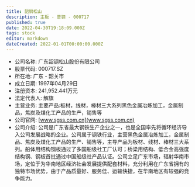 ```yaml
---
title: 韶钢松山
description: 主板 - 普钢 - 000717
published: true
date: 2022-04-30T19:18:09.000Z
tags: stock
editor: markdown
dateCreated: 2022-01-01T00:00:00.000Z
---
```


- 公司名称: 广东韶钢松山股份有限公司
- 股票代码: 000717.SZ
- 所在地: 广东 - 韶关市
- 成立日期: 1997年04月29日
- 注册资本: 241,952.441万元
- 法定代表人: 解旗
- 主营业务: 主要产品:板材，线材，棒材三大系列黑色金属冶炼加工，金属制品，焦炭及煤化工产品的生产，销售等
- 公司官网: [www.sgss.com.cn](www.sgss.com.cn)
- 公司介绍: 公司是广东省最大钢铁生产企业之一，也是全国率先将循环经济导入公司发展战略的企业。公司属于钢铁行业，主营黑色金属冶炼加工，金属制品、焦炭及煤化工产品的生产、销售等，主导产品为板材、线材、棒材三大系列。船体用结构钢板通过了多国船级社工厂认可；桥梁用结构、低合金高强度结构钢、钢板首批通过中国船级社产品认证。公司立足广东市场，辐射华南市场，定位于为华南地区经济社会发展提供配套材料，充分利用在广东省拥有的独特市场优势，由于产品质量好、服务佳、运输快捷，在华南地区有较强的竞争能力。



